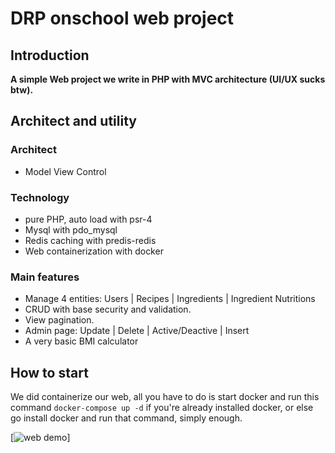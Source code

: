 # DRP onschool web project

## Introduction
**A simple Web project we write in PHP with MVC architecture (UI/UX sucks btw).**

## Architect and utility
### Architect
- Model View Control

### Technology 
- pure PHP, auto load with psr-4
- Mysql with pdo_mysql 
- Redis caching with predis-redis
- Web containerization with docker


### Main features
- Manage 4 entities: Users | Recipes | Ingredients | Ingredient Nutritions
- CRUD with base security and validation.
- View pagination.
- Admin page: Update | Delete | Active/Deactive | Insert 
- A very basic BMI calculator

## How to start 
We did containerize our web, all you have to do is start docker and run this command ```docker-compose up -d``` if 
you're already installed docker, or else go install docker and run that command, simply enough. 

[![web demo](https://youtu.be/GMnn82IMSHM)]